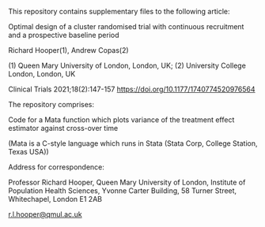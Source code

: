 This repository contains supplementary files to the following article:

Optimal design of a cluster randomised trial with continuous recruitment and a prospective baseline period

Richard Hooper(1), Andrew Copas(2)

(1) Queen Mary University of London, London, UK; (2) University College London, London, UK

Clinical Trials 2021;18(2):147-157
https://doi.org/10.1177/1740774520976564 


The repository comprises:

Code for a Mata function which plots variance of the treatment effect estimator against cross-over time

(Mata is a C-style language which runs in Stata (Stata Corp, College Station, Texas USA))



Address for correspondence:

Professor Richard Hooper, Queen Mary University of London, Institute of Population Health Sciences, Yvonne Carter Building, 58 Turner Street, Whitechapel, London E1 2AB

r.l.hooper@qmul.ac.uk
